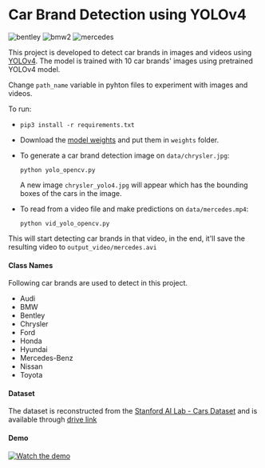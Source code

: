 # Car Brand Detection using YOLOv4

![bentley](https://user-images.githubusercontent.com/46245117/144742161-31a5f101-9c1b-41ad-b625-d7ab8177fd55.gif)
![bmw2](https://user-images.githubusercontent.com/46245117/144742175-c0bf97d9-691c-4743-8817-a1ffb9b06672.gif)
![mercedes](https://user-images.githubusercontent.com/46245117/144742182-e4a523dd-e0ea-4109-be14-cb019d74a0c2.gif)

This project is developed to detect car brands in images and videos using [YOLOv4](https://github.com/AlexeyAB/darknet). The model is trained with 10 car brands' images using pretrained YOLOv4 model.

Change `path_name` variable in pyhton files to experiment with images and videos.

To run:
- `pip3 install -r requirements.txt`
- Download the [model weights](https://drive.google.com/file/d/1Nf4yVn1RzoCSev8CQeU27szYYk8KWFNE/view?usp=sharing) and put them in `weights` folder.
- To generate a car brand detection image on `data/chrysler.jpg`:
    ```
    python yolo_opencv.py
    ```
    A new image `chrysler_yolo4.jpg` will appear which has the bounding boxes of the cars in the image.

- To read from a video file and make predictions on `data/mercedes.mp4`:
    ```
    python vid_yolo_opencv.py
    ```
This will start detecting car brands in that video, in the end, it'll save the resulting video to `output_video/mercedes.avi`

#### Class Names

Following car brands are used to detect in this project.

- Audi
- BMW
- Bentley
- Chrysler
- Ford
- Honda
- Hyundai
- Mercedes-Benz
- Nissan
- Toyota

#### Dataset

The dataset is reconstructed from the [Stanford AI Lab - Cars Dataset](https://www.kaggle.com/jessicali9530/stanford-cars-dataset) and is available through [drive link](https://drive.google.com/drive/folders/1miohyA7Kn8hheF4j5kzUWEvvLZww37pc?usp=sharing)

#### Demo

[![Watch the demo](https://user-images.githubusercontent.com/46245117/144743208-77b24a43-0961-4c85-8c30-16d74c115874.PNG)](https://youtu.be/MkEgz57MWkw)
